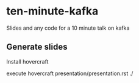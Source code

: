 # ten-minute-kafka
Slides and any code for a 10 minute talk on kafka

## Generate slides
Install hovercraft

execute
    hovercraft presentation/presentation.rst ./
